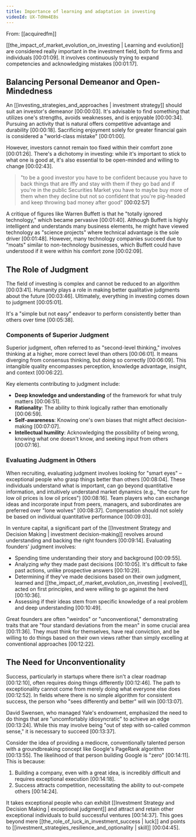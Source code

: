 ```yaml
---
title: Importance of learning and adaptation in investing
videoId: UX-TdHm4E8s
---
```


From: [[acquiredfm]] <br/> 

[[the_impact_of_market_evolution_on_investing | Learning and evolution]] are considered really important in the investment field, both for firms and individuals [00:01:09]. It involves continuously trying to expand competencies and acknowledging mistakes [00:01:17].

## Balancing Personal Demeanor and Open-Mindedness

An [[investing_strategies_and_approaches | investment strategy]] should suit an investor's demeanor [00:00:03]. It's advisable to find something that utilizes one's strengths, avoids weaknesses, and is enjoyable [00:00:34]. Pursuing an activity that is natural offers competitive advantage and durability [00:00:18]. Sacrificing enjoyment solely for greater financial gain is considered a "world-class mistake" [00:01:00].

However, investors cannot remain too fixed within their comfort zone [00:01:26]. There's a dichotomy in investing: while it's important to stick to what one is good at, it's also essential to be open-minded and willing to change [00:02:43].

> "to be a good investor you have to be confident because you have to back things that are iffy and stay with them if they go bad and if you're in the public Securities Market you have to maybe buy more of them when they decline but not so confident that you're pig-headed and keep throwing bad money after good" <a class="yt-timestamp" data-t="00:02:57">[00:02:57]</a>

A critique of figures like Warren Buffett is that he "totally ignored technology," which became pervasive [00:01:40]. Although Buffett is highly intelligent and understands many business elements, he might have viewed technology as "science projects" where technical advantage is the sole driver [00:01:48]. However, many technology companies succeed due to "moats" similar to non-technology businesses, which Buffett could have understood if it were within his comfort zone [00:02:09].

## The Role of Judgment

The field of investing is complex and cannot be reduced to an algorithm [00:03:41]. Humanity plays a role in making better qualitative judgments about the future [00:03:46]. Ultimately, everything in investing comes down to judgment [00:05:01].

It's a "simple but not easy" endeavor to perform consistently better than others over time [00:05:38].

### Components of Superior Judgment

Superior judgment, often referred to as "second-level thinking," involves thinking at a higher, more correct level than others [00:06:01]. It means diverging from consensus thinking, but doing so correctly [00:06:09]. This intangible quality encompasses perception, knowledge advantage, insight, and context [00:06:22].

Key elements contributing to judgment include:
*   **Deep knowledge and understanding** of the framework for what truly matters [00:06:51].
*   **Rationality**: The ability to think logically rather than emotionally [00:06:59].
*   **Self-awareness**: Knowing one's own biases that might affect decision-making [00:07:07].
*   **Intellectual humility**: Acknowledging the possibility of being wrong, knowing what one doesn't know, and seeking input from others [00:07:16].

### Evaluating Judgment in Others

When recruiting, evaluating judgment involves looking for "smart eyes" – exceptional people who grasp things better than others [00:08:04]. These individuals understand what is important, can go beyond quantitative information, and intuitively understand market dynamics (e.g., "the cure for low oil prices is low oil prices") [00:08:16]. Team players who can exchange ideas and incorporate input from peers, managers, and subordinates are preferred over "lone wolves" [00:08:37]. Compensation should not solely be based on individual quantitative performance [00:09:03].

In venture capital, a significant part of the [[Investment Strategy and Decision Making | investment decision-making]] revolves around understanding and backing the right founders [00:09:14]. Evaluating founders' judgment involves:
*   Spending time understanding their story and background [00:09:55].
*   Analyzing *why* they made past decisions [00:10:05]. It's difficult to fake past actions, unlike prospective answers [00:10:29].
*   Determining if they've made decisions based on their own judgment, learned and [[the_impact_of_market_evolution_on_investing | evolved]], acted on first principles, and were willing to go against the herd [00:10:36].
*   Assessing if their ideas stem from specific knowledge of a real problem and deep understanding [00:10:49].

Great founders are often "weirdos" or "unconventional," demonstrating traits that are "four standard deviations from the mean" in some crucial area [00:11:36]. They must think for themselves, have real conviction, and be willing to do things based on their own views rather than simply excelling at conventional approaches [00:12:22].

## The Need for Unconventionality

Success, particularly in startups where there isn't a clear roadmap [00:12:10], often requires doing things differently [00:12:46]. The path to exceptionality cannot come from merely doing what everyone else does [00:12:52]. In fields where there is no simple algorithm for consistent success, the person who "sees differently and better" will win [00:13:07].

David Swensen, who managed Yale's endowment, emphasized the need to do things that are "uncomfortably idiosyncratic" to achieve an edge [00:13:24]. While this may involve being "out of step with so-called common sense," it is necessary to succeed [00:13:37].

Consider the idea of providing a mediocre, conventionally talented person with a groundbreaking concept like Google's PageRank algorithm [00:13:55]. The likelihood of that person building Google is "zero" [00:14:11]. This is because:
1.  Building a company, even with a great idea, is incredibly difficult and requires exceptional execution [00:14:18].
2.  Success attracts competition, necessitating the ability to out-compete others [00:14:24].

It takes exceptional people who can exhibit [[Investment Strategy and Decision Making | exceptional judgment]] and attract and retain other exceptional individuals to build successful ventures [00:14:37]. This goes beyond mere [[the_role_of_luck_in_investment_success | luck]] and points to [[investment_strategies_resilience_and_optionality | skill]] [00:04:45].